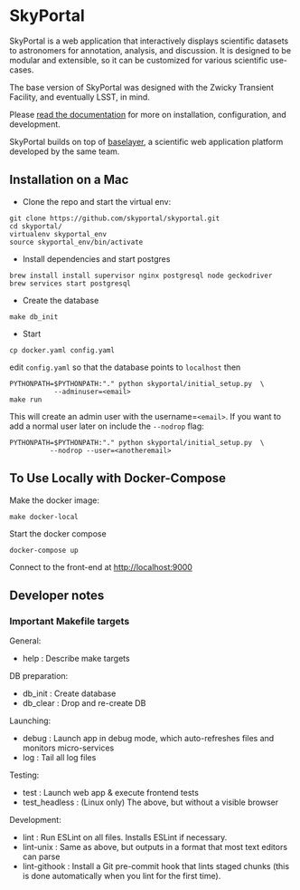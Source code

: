 # SkyPortal

SkyPortal is a web application that interactively displays scientific
datasets to astronomers for annotation, analysis, and discussion.  It
is designed to be modular and extensible, so it can be customized for
various scientific use-cases.

The base version of SkyPortal was designed with the Zwicky Transient
Facility, and eventually LSST, in mind.

Please [read the documentation](http://skyportal.io/docs/) for more on
installation, configuration, and development.

SkyPortal builds on top
of [baselayer](https://github.com/cesium-ml/baselayer), a scientific web
application platform developed by the same team.

## Installation on a Mac

- Clone the repo and start the virtual env:

```
git clone https://github.com/skyportal/skyportal.git
cd skyportal/
virtualenv skyportal_env
source skyportal_env/bin/activate
```

- Install dependencies and start postgres

```
brew install install supervisor nginx postgresql node geckodriver
brew services start postgresql
```

- Create the database

```
make db_init
```

- Start

```
cp docker.yaml config.yaml
```

edit `config.yaml` so that the database points to `localhost` then

```
PYTHONPATH=$PYTHONPATH:"." python skyportal/initial_setup.py  \
           --adminuser=<email>
make run
```
This will create an admin user with the username=`<email>`. If you want to add a normal user later on include
the `--nodrop` flag:

```
PYTHONPATH=$PYTHONPATH:"." python skyportal/initial_setup.py  \
          --nodrop --user=<anotheremail>
```

## To Use Locally with Docker-Compose

Make the docker image:

```
make docker-local
```

Start the docker compose

```
docker-compose up
```

Connect to the front-end at <a href="http://localhost:9000">http://localhost:9000</a>

## Developer notes

### Important Makefile targets

General:

- help : Describe make targets

DB preparation:

- db_init : Create database
- db_clear : Drop and re-create DB

Launching:

- debug : Launch app in debug mode, which auto-refreshes files and
          monitors micro-services
- log : Tail all log files

Testing:

- test : Launch web app & execute frontend tests
- test_headless : (Linux only) The above, but without a visible
                  browser

Development:

- lint : Run ESLint on all files.  Installs ESLint if necessary.
- lint-unix : Same as above, but outputs in a format that most text
              editors can parse
- lint-githook : Install a Git pre-commit hook that lints staged
                 chunks (this is done automatically when you lint
                 for the first time).
